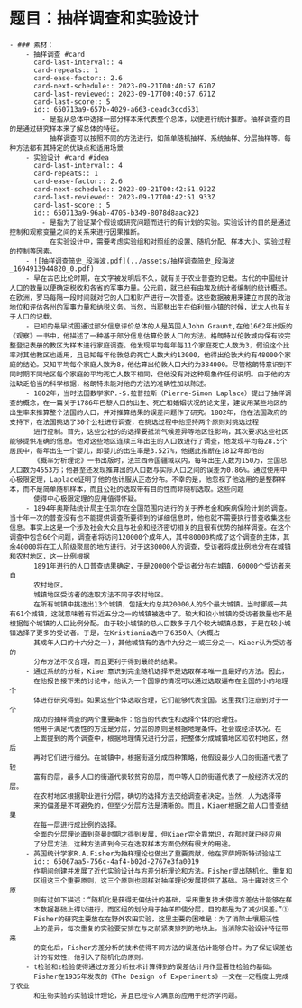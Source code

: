 # 题目：抽样调查和实验设计
	- ### 素材：
		- 抽样调查 #card
		  card-last-interval:: 4
		  card-repeats:: 1
		  card-ease-factor:: 2.6
		  card-next-schedule:: 2023-09-21T00:40:57.670Z
		  card-last-reviewed:: 2023-09-17T00:40:57.671Z
		  card-last-score:: 5
		  id:: 650713a9-657b-4029-a663-ceadc3ccd531
			- 是指从总体中选择一部分样本来代表整个总体，以便进行统计推断。抽样调查的目的是通过研究样本来了解总体的特征。
			  抽样调查可以按照不同的方法进行，如简单随机抽样、系统抽样、分层抽样等。每种方法都有其特定的优缺点和适用场景
		- 实验设计 #card #idea
		  card-last-interval:: 4
		  card-repeats:: 1
		  card-ease-factor:: 2.6
		  card-next-schedule:: 2023-09-21T00:42:51.932Z
		  card-last-reviewed:: 2023-09-17T00:42:51.933Z
		  card-last-score:: 5
		  id:: 650713a9-96ab-4705-b349-8078d8aac923
			- 是指为了验证某个假设或研究问题而进行的有计划的实验。实验设计的目的是通过控制和观察变量之间的关系来进行因果推断。
			  在实验设计中，需要考虑实验组和对照组的设置、随机分配、样本大小、实验过程的控制等因素。
		- ![抽样调查简史_段海波.pdf](../assets/抽样调查简史_段海波_1694913944820_0.pdf)
		- 早在古巴比伦时期，在文字被发明后不久，就有关于农业普查的记载。古代的中国统计人口的数量以便确定税收和各省的军事力量。公元前，就已经有由埃及统计者编制的统计概述。在欧洲，罗马每隔一段时间就对它的人口和财产进行一次普查。这些数据被用来建立市民的政治地位和评估各州的军事力量和纳税义务。当然，当耶稣出生在伯利恒小镇的时候，犹太人也有关于人口的记载。
		- 已知的最早试图通过部分信息评价总体的人是英国人John Graunt,在他1662年出版的《观察》一书中，他描述了一种基于部分信息估算伦敦人口的方法。格朗特以伦敦城内保有较完整登记表册的教区为样本进行家庭调查。他发现平均每年每11个家庭死亡人数为3，假设这个比率对其他教区也适用，且已知每年伦敦总的死亡人数大约13000，他得出伦敦大约有48000个家庭的结论。又知平均每个家庭人数为8，他估算出伦敦人口大约为384000。尽管格朗特意识到不同时期不同地区每个家庭的平均死亡人数不相同，但他没有对这种现象作任何说明。由于他的方法缺乏恰当的科学根据，格朗特未能对他的方法的准确性加以陈述。
		- 1802年，当时法国数学家P.-S.拉普拉斯（Pierre-Simon Laplace）提出了抽样调查的概念，在一篇关于1786年巴黎人口的出生、死亡和婚姻状况的论文里，建议用某些地区的出生率来推算整个法国的人口，并对推算结果的误差问题作了研究。1802年，他在法国政府的支持下，在法国挑选了30个公社进行调查，在挑选过程中他坚持两个原则对挑选过程
		  进行控制。首先，这些公社的的选择要抵消气候差异等地区性影响，其次要求这些社区能够提供准确的信息。他对这些地区连续三年出生的人口数进行了调查，他发现平均每28.5个居民中，每年出生一个婴儿，即婴儿的出生率是3.527%，他据此推断在1812年即他的
		  《概率分析理论》一书出版时，法兰西帝国疆域以内，每年出生人数为150万，全国总人口数为4553万；他甚至还发现推算出的人口数与实际人口之间的误差为0.86%。通过使用中心极限定理，Laplace证明了他的估计服从正态分布。不幸的是，他忽视了他选用的是整群样本，而不是简单随机样本，而且公社的选取带有目的性而非随机选取。这些问题
		  使得中心极限定理的应用值得怀疑。
		- 1894年奥斯陆统计局主任凯尔在全国范围内进行的关于养老金和疾病保险计划的调查。当十年一次的普查没有也不能提供调查所要得到的详细信息时，他也就不需要执行普查收集这些信息。事实上这是一个涉及社会大众且与社会和经济密切相关的且很有优势的抽样调查。在这个调查中包含60个问题，调查者将访问120000个成年人，其中80000构成了这个调查的主体，其余40000将在工人阶级聚居的地方进行。对于这80000人的调查，受访者将成比例地分布在城镇和农村地区，这一比例根据
		  1891年进行的人口普查结果确定，于是20000个受访者分布在城镇，60000个受访者来自
		  农村地区。
		  城镇地区受访者的选取方法不同于农村地区。
		  在所有城镇中挑选出13个城镇，包括大约总共20000人的5个最大城镇。当时挪威一共有61个城镇，这就意味着有将近五分之一的城镇被选中了。较大和较小城镇的受访者数量也不是根据每个城镇的人口比例分配。由于较小城镇的总人口数多于几个较大城镇总数，于是在较小城镇选择了更多的受访者。于是，在Kristiania选中了6350人（大概占
		  其成年人口的十六分之一)，其他城镇有的选中九分之一或三分之一。Kiaer认为受访者的
		  分布方法不仅合理，而且更利于得到最终的结果。
		- 通过系统的分析，Kiaer意识到完全随机选择不是选取样本唯一且最好的方法。因此，
		  在他报告接下来的讨论中，他认为一个国家的情况可以通过选取遍布在全国的小的地理个
		  体进行研究得到。如果这些个体选取合理，它们能够代表全国。这里我们注意到对于一个
		  成功的抽样调查的两个重要条件：恰当的代表性和选择个体的合理性。
		  他用于满足代表性的方法是分层，分层的原则是根据地理条件，社会或经济状况。在
		  上面提到的两个调查中，根据地理情况进行分层，把整体分成城镇地区和农村地区，然后
		  再对它们进行细分。在城镇中，根据街道分成四种策略，他假设最少人口的街道代表了较
		  富有的层，最多人口的街道代表较贫穷的层，而中等人口的街道代表了一般经济状况的层。
		  在农村地区根据职业进行分层，确切的选择方法交给调查者决定。当然，人为选择带
		  来的偏差是不可避免的，但至少分层方法是清晰的。而且，Kiaer根据之前人口普查结果
		  在每一层进行成比例的选择。
		  全面的分层理论直到奈曼时期才得到发展，但Kiaer完全靠常识，在那时就已经应用
		  了分层方法，这种方法直到今天在选取样本方面仍然有很大的用途。
		- 英国统计学家R.A.Fisher为抽样理论也做出了重要贡献，他在罗萨姆斯特试验站工
		  id:: 65067aa5-756c-4af4-b02d-2767e3fa0019
		  作期间创建并发展了近代实验设计与方差分析理论和方法。Fisher提出随机化、重复和
		  区组这三个重要原则，这三个原则也同样对抽样理论发展提供了基础。冯士雍对这三个原
		  则有过如下描述：“随机化是获得无偏估计的基础，采用重复技术使得方差估计能够在样
		  本数据基础上得以进行，而区组的划分用于抽样即使分层，目的都是为了减少误差。”①
		  Fisher的研究主要放在在野外农田实验，这里主要的困难是：为了消除士壤肥沃性
		  上的差异，每次重复的实验要安排在与之前紧凑排列的地块上。当消除实验设计特征带来
		  的变化后，Fisher方差分析的技术使得不同方法的误差估计能够合并。为了保证误差估
		  计的有效性，他引入了随机化的原则。
		- t检验和z检验使得通过方差分析技术计算得到的误差估计用作显著性检验的基础。
		  Fisher在1935年发表的《The Design of Experiments》一文在一定程度上完成了农业
		  和生物实验的实验设计理论，并且已经令人满意的应用于经济学问题。